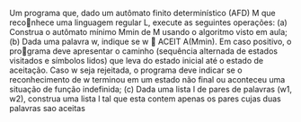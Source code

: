 Um programa que, dado um autômato finito determinístico (AFD) M que reconhece uma linguagem regular L, execute as seguintes operações:
  (a) Construa o autômato mínimo Mmin de M usando o algoritmo visto em aula;
  (b) Dada uma palavra w, indique se w ∈ ACEIT A(Mmin). Em caso positivo, o programa deve apresentar o caminho (sequência alternada de estados visitados e
    símbolos lidos) que leva do estado inicial até o estado de aceitação. 
    Caso w seja rejeitada, o programa deve indicar se o reconhecimento de w terminou em um estado não final ou aconteceu uma situação de função indefinida;
  (c) Dada uma lista l de pares de palavras (w1, w2), construa uma lista l tal que esta contem apenas os pares cujas duas palavras sao aceitas

